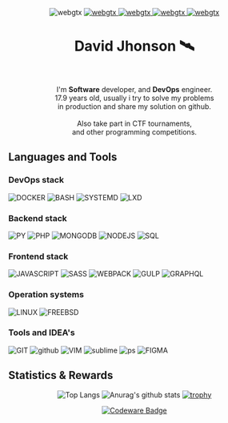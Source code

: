 <p align="center"> 
  <img src="https://komarev.com/ghpvc/?username=webgtx&label=PROFILE%20VIEWS&color=0e75b6&style=flat" alt="webgtx" />  
  <a href="https://dsx.ninja"><img src="https://img.shields.io/badge/PRICES-87459e" alt="webgtx" /> </a>
  <a href="https://webgtx.github.io/pixart"><img src="https://img.shields.io/badge/ARTS-4e99b7" alt="webgtx" /> </a>
  <a href="https://dxunity.codes"><img src="https://img.shields.io/badge/CONTACTS-4eb78a" alt="webgtx" /> </a>
  <a href="https://github.com/dsxninja"><img src="https://img.shields.io/badge/TEAM-b74e78" alt="webgtx" /> </a>
</p>

<h1 align="center">David Jhonson 🛰️ </h1> <br />
<p align="center">
I'm <b>Software</b> developer, and <b>DevOps</b> engineer. <br />
17.9 years old, usually i try to solve my problems <br />
in production and share my solution on github. <br />
<br />
Also take part in CTF tournaments,<br />
and other programming competitions.<br />
</p>

## Languages and Tools
### DevOps stack
![DOCKER](https://img.shields.io/badge/-DOCKER-9d4beb?style=for-the-badge&logo=docker&logoColor=ffffff)
![BASH](https://img.shields.io/badge/-BASH-9d4beb?style=for-the-badge&logo=shell&logoColor=ffffff)
![SYSTEMD](https://img.shields.io/badge/-SYSTEMD-9d4beb?style=for-the-badge&logo=linux&logoColor=ffffff)
![LXD](https://img.shields.io/badge/-LXD-9d4beb?style=for-the-badge&logo=linuxcontainers&logoColor=ffffff)
### Backend stack 
![PY](https://img.shields.io/badge/-PYTHON-718093?style=for-the-badge&logo=python&logoColor=ffffff)
![PHP](https://img.shields.io/badge/-PHP-718093?style=for-the-badge&logo=php&logoColor=ffffff)
![MONGODB](https://img.shields.io/badge/-MONGODB-718093?style=for-the-badge&logo=mongodb&logoColor=ffffff)
![NODEJS](https://img.shields.io/badge/-NODEJS-718093?style=for-the-badge&logo=nodedotjs&logoColor=ffffff)
![SQL](https://img.shields.io/badge/-SQL-718093?style=for-the-badge&logo=mysql&logoColor=ffffff)
### Frontend stack
![JAVASCRIPT](https://img.shields.io/badge/-JAVASCRIPT-192a56?style=for-the-badge&logo=javascript&logoColor=ffffff)
![SASS](https://img.shields.io/badge/-SASS-192a56?style=for-the-badge&logo=sass&logoColor=ffffff)
![WEBPACK](https://img.shields.io/badge/-WEBPACK-192a56?style=for-the-badge&logo=webpack&logoColor=ffffff)
![GULP](https://img.shields.io/badge/-GULP-192a56?style=for-the-badge&logo=gulp&logoColor=ffffff)
![GRAPHQL](https://img.shields.io/badge/-GRAPHQL-192a56?style=for-the-badge&logo=graphql&logoColor=ffffff)
### Operation systems
![LINUX](https://img.shields.io/badge/-LINUX-40739e?style=for-the-badge&logo=linux&logoColor=ffffff)
![FREEBSD](https://img.shields.io/badge/-FREEBSD-40739e?style=for-the-badge&logo=freebsd&logoColor=ffffff)
### Tools and IDEA's
![GIT](https://img.shields.io/badge/-GIT-F05032?style=for-the-badge&logo=git&logoColor=ffffff)
![github](https://img.shields.io/badge/-GITHUB-F05032?style=for-the-badge&logo=github&logoColor=ffffff)
![VIM](https://img.shields.io/badge/-VIM-F05032?style=for-the-badge&logo=vim&logoColor=ffffff)
![sublime](https://img.shields.io/badge/-Sublime-F05032?style=for-the-badge&logo=sublime-text&logoColor=ffffff)
![ps](https://img.shields.io/badge/-PhotoShop-F05032?style=for-the-badge&logo=Adobe-photoshop&logoColor=ffffff)
![FIGMA](https://img.shields.io/badge/-FIGMA-F05032?style=for-the-badge&logo=figma&logoColor=ffffff)

## Statistics & Rewards
<div align="center" width="200px">

![Top Langs](https://github-readme-stats.vercel.app/api/top-langs/?username=webgtx&langs_count=3&theme=onedark&hide=html,css,pug,scss)
![Anurag's github stats](https://github-readme-stats.vercel.app/api?username=webgtx&show_icons=true&theme=onedark)
[![trophy](https://github-profile-trophy.vercel.app/?username=webgtx&theme=onedark&column=4)](https://github.com/ryo-ma/github-profile-trophy)

</div>

<a align="center" href="https://codewares/users/webgtx">
  
![Codeware Badge](https://www.codewars.com/users/webgtx/badges/large)
  
</a>

